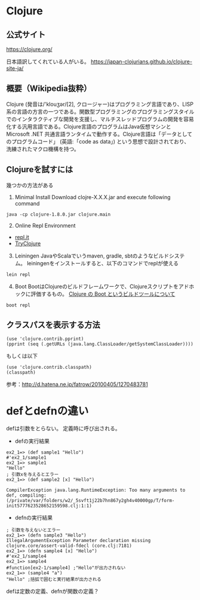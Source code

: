 # Clojure

## 公式サイト
https://clojure.org/

日本語訳してくれている人がいる。
https://japan-clojurians.github.io/clojure-site-ja/

## 概要（Wikipedia抜粋）
Clojure (発音は/'klouʒər/[2], クロージャー)はプログラミング言語であり、LISP系の言語の方言の一つである。関数型プログラミングのプログラミングスタイルでのインタラクティブな開発を支援し、マルチスレッドプログラムの開発を容易化する汎用言語である。Clojure言語のプログラムはJava仮想マシンとMicrosoft .NET 共通言語ランタイムで動作する。Clojure言語は「データとしてのプログラムコード」 (英語:「code as data」) という思想で設計されており、洗練されたマクロ機構を持つ。

## Clojureを試すには

幾つかの方法がある

1. Minimal Install
Download clojre-X.X.X.jar and execute following command

```
java -cp clojure-1.8.0.jar clojure.main
```

2. Online Repl Environment
  * [repl.it](https://repl.it/languages/clojure)
  * [TryClojure](http://tryclj.com/)

3. Leiningen
JavaやScalaでいうmaven, gradle, sbtのようなビルドシステム。
leiningenをインストールすると、以下のコマンドでreplが使える

```
lein repl
```

4. Boot
BootはClojureのビルドフレームワークで、Clojureスクリプトをアドホックに評価するもの。
[Clojure の Boot というビルドツールについて](http://ayato.hateblo.jp/entry/20150502/1430560799)

```
boot repl
```

## クラスパスを表示する方法

```
(use 'clojure.contrib.pprint)
(pprint (seq (.getURLs (java.lang.ClassLoader/getSystemClassLoader))))
```
もしくは以下
```
(use 'clojure.contrib.classpath)
(classpath)
```

参考：http://d.hatena.ne.jp/fatrow/20100405/1270483781

# defとdefnの違い

defは引数をとらない。
定義時に呼び出される。

* defの実行結果

```
ex2_1=> (def sample1 "Hello")
#'ex2_1/sample1
ex2_1=> sample1
"Hello"
; 引数xを与えるとエラー
ex2_1=> (def sample2 [x] "Hello")

CompilerException java.lang.RuntimeException: Too many arguments to def, compiling:(/private/var/folders/w2/_5svft1j22b7hn867y2gh4v40000gp/T/form-init5777623528652159598.clj:1:1)
```

* defnの実行結果

```
; 引数を与えないとエラー
ex2_1=> (defn sample3 "Hello")
IllegalArgumentException Parameter declaration missing  clojure.core/assert-valid-fdecl (core.clj:7181)
ex2_1=> (defn sample4 [x] "Hello")
#'ex2_1/sample4
ex2_1=> sample4
#function[ex2-1/sample4] ;"Hello"が出力されない
ex2_1=> (sample4 "a")
"Hello" ;括弧で囲むと実行結果が出力される
```

defは定数の定義、defnが関数の定義？
